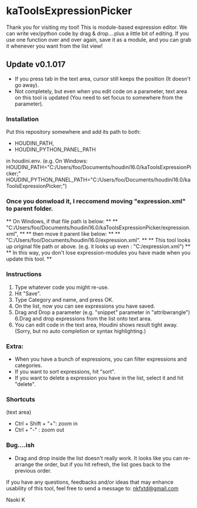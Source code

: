 # kaToolsExpressionPicker

Thank you for visiting my tool!
This is module-based expression editor.
We can write vex/python code by drag & drop....plus a little bit of editing.
If you use one function over and over again, save it as a module, and you can grab it whenever you want from the list view!

## Update v0.1.017

- If you press tab in the text area, cursor still keeps the position (It doesn't go away).
- Not completely, but even when you edit code on a parameter, text area on this tool is updated (You need to set focus to somewhere from the parameter). 

### Installation

Put this repository somewhere and add its path to both:

- HOUDINI_PATH,
- HOUDINI_PYTHON_PANEL_PATH

in houdini.env.
(e.g. On Windows:
HOUDINI_PATH="C:/Users/foo/Documents/houdini16.0/kaToolsExpressionPicker;"
HOUDINI_PYTHON_PANEL_PATH="C:/Users/foo/Documents/houdini16.0/kaToolsExpressionPicker;")

### Once you donwload it, I reccomend moving "expression.xml" to parent folder.
** On Windows, if that file path is below: **
** "C:/Users/foo/Documents/houdini16.0/kaToolsExpressionPicker/expression.xml", **
** then move it parent like below: **
** "C:/Users/foo/Documents/houdini16.0/expression.xml". **
** This tool looks up original file path or above. (e.g. it looks up even : "C:/expression.xml") **
** In this way, you don't lose expression-modules you have made when you update this tool. **


### Instructions

1. Type whatever code you might re-use.
2. Hit "Save".
3. Type Category and name, and press OK.
4. On the list, now you can see expressions you have saved.
5. Drag and Drop a parameter (e.g. "snippet" parameter in "attribwrangle")
6.Drag and drop expressions from the list onto text area.
7. You can edit code in the text area, Houdini shows result tight away.
    (Sorry, but no auto completion or syntax highlighting.)
    
    
    
### Extra:

- When you have a bunch of expressions, you can filter expressions and categories.
- If you want to sort expressions, hit "sort".
- If you want to delete a expression you have in the list, select it and hit "delete".



### Shortcuts

(text area)
- Ctrl + Shift + "+": zoom in
- Ctrl + "-" : zoom out 



### Bug....ish

- Drag and drop inside the list doesn't really work. It looks like you can re-arrange the order, but if you hit refresh, the list goes back to the previous order.





If you have any questions, feedbacks and/or ideas that may enhance usability of this tool, feel free to send a message to:
nkfxtd@gmail.com


Naoki K
